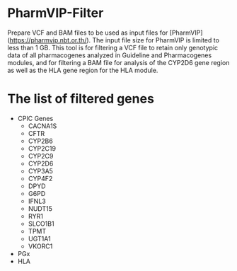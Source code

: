# PharmVIP-Filter
Prepare VCF and BAM files to be used as input files for [PharmVIP] (https://pharmvip.nbt.or.th/). 
The input file size for PharmVIP is limited to less than 1 GB. This tool is for filtering a VCF file to retain only genotypic data of all pharmacogenes analyzed in Guideline and Pharmacogenes modules, and for filtering a BAM file for analysis of the CYP2D6 gene region as well as the HLA gene region for the HLA module.

# The list of filtered genes
- CPIC Genes
    - CACNA1S
    - CFTR
    - CYP2B6
    - CYP2C19
    - CYP2C9
    - CYP2D6
    - CYP3A5
    - CYP4F2
    - DPYD
    - G6PD
    - IFNL3
    - NUDT15
    - RYR1
    - SLCO1B1
    - TPMT
    - UGT1A1
    - VKORC1
- PGx
- HLA
